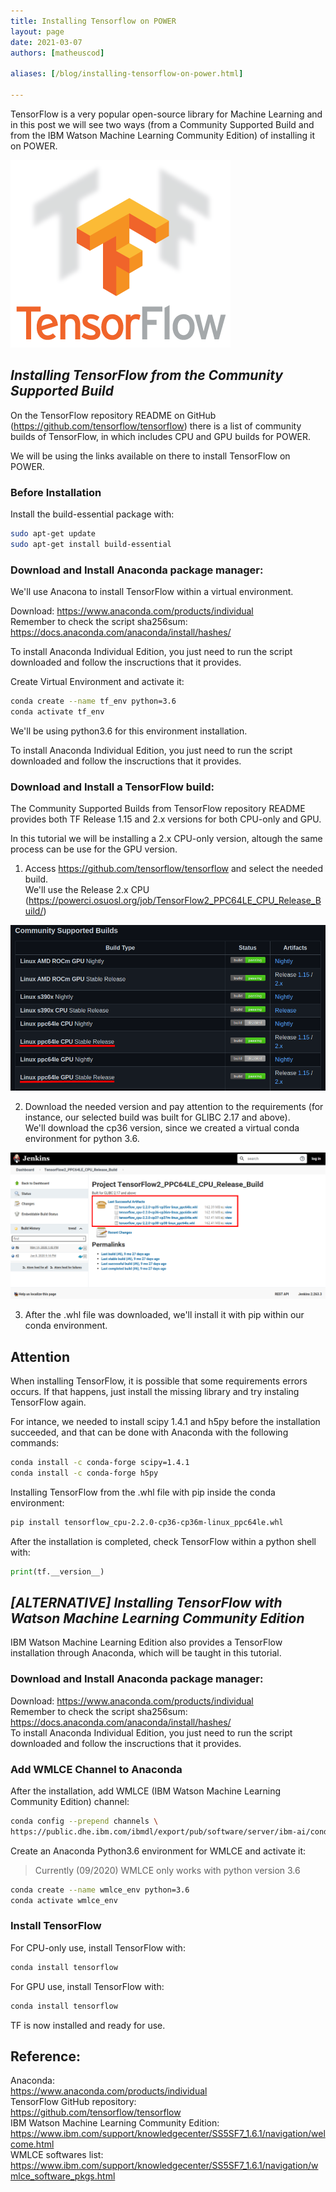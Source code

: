 ```yaml
---
title: Installing Tensorflow on POWER
layout: page
date: 2021-03-07
authors: [matheuscod]

aliases: [/blog/installing-tensorflow-on-power.html]

---
```


TensorFlow is a very popular open-source library for Machine Learning and in this post we will see two ways (from a Community Supported Build and from the IBM Watson Machine Learning Community Edition) of installing it on POWER.  

![tf logo](tf-logo.png)

## *Installing TensorFlow from the Community Supported Build*
On the TensorFlow repository README on GitHub (https://github.com/tensorflow/tensorflow) there is a list of community builds of TensorFlow, in which includes CPU and GPU builds for POWER.  
    
We will be using the links available on there to install TensorFlow on POWER.

### Before Installation
Install the build-essential package with:
```bash
sudo apt-get update
sudo apt-get install build-essential
```

### Download and Install Anaconda package manager:  
We'll use Anacona to install TensorFlow within a virtual environment.

Download: https://www.anaconda.com/products/individual  
Remember to check the script sha256sum: https://docs.anaconda.com/anaconda/install/hashes/  

To install Anaconda Individual Edition, you just need to run the script downloaded and follow the inscructions that it provides.

Create Virtual Environment and activate it:  
```bash
conda create --name tf_env python=3.6 
conda activate tf_env 
```

We'll be using python3.6 for this environment installation.

To install Anaconda Individual Edition, you just need to run the script downloaded and follow the inscructions that it provides.

### Download and Install a TensorFlow build: 
The Community Supported Builds from TensorFlow repository README provides both TF Release 1.15 and 2.x versions for both CPU-only and GPU.  
  
In this tutorial we will be installing a 2.x CPU-only version, altough the same process can be use for the GPU version.  

1. Access https://github.com/tensorflow/tensorflow and select the needed build.  
We'll use the Release 2.x CPU (https://powerci.osuosl.org/job/TensorFlow2_PPC64LE_CPU_Release_Build/)  

![tf logo](builds.png)

2. Download the needed version and pay attention to the requirements (for instance, our selected build was built for GLIBC 2.17 and above).  
We'll download the cp36 version, since we created a virtual conda environment for python 3.6.  

![tf logo](downloads.png)

3. After the .whl file was downloaded, we'll install it with pip within our conda environment.  
## Attention
When installing TensorFlow, it is possible that some requirements errors occurs. If that happens, just install the missing library and try instaling TensorFlow again.

For intance, we needed to install scipy 1.4.1 and h5py before the installation succeeded, and that can be done with Anaconda with the following commands:
```bash
conda install -c conda-forge scipy=1.4.1
conda install -c conda-forge h5py
```

Installing TensorFlow from the .whl file with pip inside the conda environment:
```bash
pip install tensorflow_cpu-2.2.0-cp36-cp36m-linux_ppc64le.whl
```

After the installation is completed, check TensorFlow within a python shell with:
```python
print(tf.__version__)
```

## *[ALTERNATIVE] Installing TensorFlow with Watson Machine Learning Community Edition*
IBM Watson Machine Learning Edition also provides a TensorFlow installation through Anaconda, which will be taught in this tutorial.

### Download and Install Anaconda package manager:  
Download: https://www.anaconda.com/products/individual  
Remember to check the script sha256sum: https://docs.anaconda.com/anaconda/install/hashes/  
To install Anaconda Individual Edition, you just need to run the script downloaded and follow the inscructions that it provides.
### Add WMLCE Channel to Anaconda
After the installation, add WMLCE (IBM Watson Machine Learning Community Edition) channel:
```bash
conda config --prepend channels \ 
https://public.dhe.ibm.com/ibmdl/export/pub/software/server/ibm-ai/conda/
```
Create an Anaconda Python3.6 environment for WMLCE and activate it:
> Currently (09/2020) WMLCE only works with python version 3.6
```bash
conda create --name wmlce_env python=3.6 
conda activate wmlce_env 
```
### Install TensorFlow
For CPU-only use, install TensorFlow with:
```bash
conda install tensorflow
```
For GPU use, install TensorFlow with:
```bash
conda install tensorflow
```

TF is now installed and ready for use.

## Reference:  
Anaconda:  
https://www.anaconda.com/products/individual  
TensorFlow GitHub repository:  
https://github.com/tensorflow/tensorflow  
IBM Watson Machine Learning Community Edition:  
https://www.ibm.com/support/knowledgecenter/SS5SF7_1.6.1/navigation/welcome.html  
WMLCE softwares list:  
https://www.ibm.com/support/knowledgecenter/SS5SF7_1.6.1/navigation/wmlce_software_pkgs.html  
